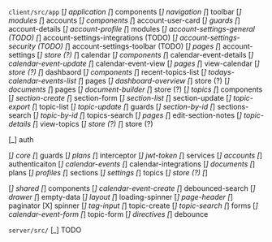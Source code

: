 `client/src/app`
[_] application
  [_] components
    [_] navigation
    [_] toolbar
  [_] modules
    [_] accounts
      [_] components
        [_] account-user-card
      [_] guards
        [_] account-details
        [_] account-profile
      [_] modules
        [_] account-settings-general (TODO)
        [_] account-settings-integrations (TODO)
        [_] account-settings-security (TODO)
        [_] account-settings-toolbar (TODO)
      [_] pages
        [_] account-settings
      [_] store (?)
    [_] calendar
      [_] components
        [_] calendar-event-details
        [_] calendar-event-update
        [_] calendar-event-view
      [_] pages
        [_] view-calendar
      [_] store (?)
    [_] dashbaord
      [_] components
        [_] recent-topics-list
        [_] todays-calendar-events-list
      [_] pages
        [_] dashboard-overview
      [_] store (?)
    [_] documents
      [_] pages
        [_] document-builder
      [_] store (?)
    [_] topics
      [_] components
        [_] section-create
        [_] section-form
        [_] section-list
        [_] section-update
        [_] topic-export
        [_] topic-list
        [_] topic-update
      [_] guards
        [_] section-by-id
        [_] sections-search
        [_] topic-by-id
        [_] topics-search
      [_] pages
        [_] edit-section-notes
        [_] topic-details
        [_] view-topics
      [_] store (?)
  [_] store (?)

[_] auth

[_] core
  [_] guards
    [_] plans
  [_] interceptor
    [_] jwt-token
  [_] services
    [_] accounts
    [_] authenticaiton
    [_] calendar-events
    [_] calendar-integrations
    [_] documents
    [_] plans
    [_] profiles
    [_] sections
    [_] settings
    [_] topics
  [_] store (?)
  [_] 

[_] shared
  [_] components
    [_] calendar-event-create
    [_] debounced-search
    [_] drawer
    [_] empty-data
    [_] layout
    [_] loading-spinner
    [_] page-header
    [_] paginator
    [X] spinner
    [_] tag-input
    [_] topic-create
    [_] topic-search
  [_] forms
    [_] calendar-event-form
    [_] topic-form
  [_] directives
    [_] debounce


`server/src/`
[_] TODO

